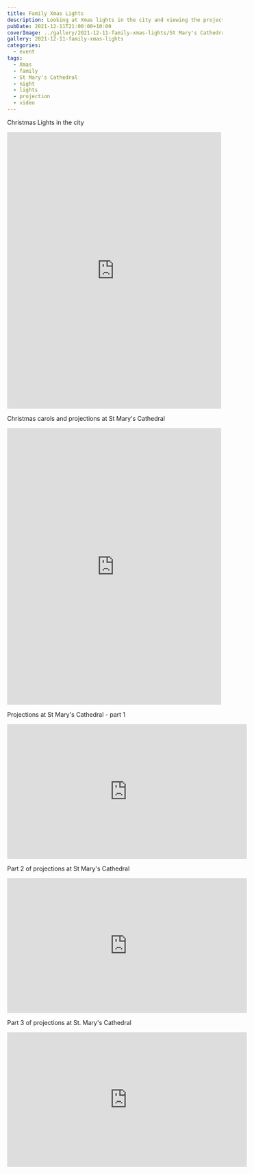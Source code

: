 ```yaml
---
title: Family Xmas Lights
description: Looking at Xmas lights in the city and viewing the projections at St Mary's Cathedral
pubDate: 2021-12-11T21:00:00+10:00
coverImage: ../gallery/2021-12-11-family-xmas-lights/St Mary's Cathedral.jpeg
gallery: 2021-12-11-family-xmas-lights
categories:
  - event
tags:
  - Xmas
  - family
  - St Mary's Cathedral
  - night
  - lights
  - projection
  - video
---
```


Christmas Lights in the city

<iframe src="https://www.facebook.com/plugins/post.php?href=https%3A%2F%2Fwww.facebook.com%2Fchris1.tham%2Fposts%2Fpfbid0CmPABF78hrjaRBMbKJG66esbsa7h1TCHSWS3fbVcPThuqXYUaDXL66xd9BG1LKrMl&show_text=true&width=500" width="500" height="645" style="border:none;overflow:hidden" scrolling="no" frameborder="0" allowfullscreen="true" allow="autoplay; clipboard-write; encrypted-media; picture-in-picture; web-share"></iframe>

Christmas carols and projections at St Mary's Cathedral

<iframe src="https://www.facebook.com/plugins/post.php?href=https%3A%2F%2Fwww.facebook.com%2Fchris1.tham%2Fposts%2Fpfbid0rQ4CumEq6kED9zEAcNF9Wdwjgy2WbWtziMxwZdT7rtB43zbNHM9E3vryNZ9niHRel&show_text=true&width=500" width="500" height="645" style="border:none;overflow:hidden" scrolling="no" frameborder="0" allowfullscreen="true" allow="autoplay; clipboard-write; encrypted-media; picture-in-picture; web-share"></iframe>

Projections at St Mary's Cathedral - part 1

<iframe src="https://www.facebook.com/plugins/video.php?height=314&href=https%3A%2F%2Fwww.facebook.com%2Fchris1.tham%2Fvideos%2F444786133891298%2F&show_text=false&width=560&t=0" width="560" height="314" style="border:none;overflow:hidden" scrolling="no" frameborder="0" allowfullscreen="true" allow="autoplay; clipboard-write; encrypted-media; picture-in-picture; web-share" allowFullScreen="true"></iframe>

Part 2 of projections at St Mary's Cathedral

<iframe src="https://www.facebook.com/plugins/video.php?height=314&href=https%3A%2F%2Fwww.facebook.com%2Fchris1.tham%2Fvideos%2F1071058133732928%2F&show_text=false&width=560&t=0" width="560" height="314" style="border:none;overflow:hidden" scrolling="no" frameborder="0" allowfullscreen="true" allow="autoplay; clipboard-write; encrypted-media; picture-in-picture; web-share" allowFullScreen="true"></iframe>

Part 3 of projections at St. Mary's Cathedral

<iframe src="https://www.facebook.com/plugins/video.php?height=314&href=https%3A%2F%2Fwww.facebook.com%2Fchris1.tham%2Fvideos%2F450702316524132%2F&show_text=false&width=560&t=0" width="560" height="314" style="border:none;overflow:hidden" scrolling="no" frameborder="0" allowfullscreen="true" allow="autoplay; clipboard-write; encrypted-media; picture-in-picture; web-share" allowFullScreen="true"></iframe>
